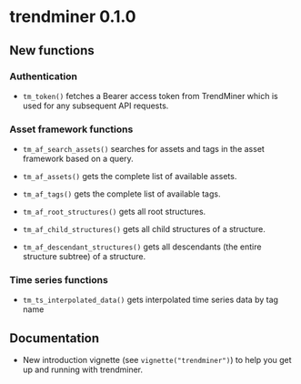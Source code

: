 # trendminer 0.1.0

## New functions

### Authentication 

* `tm_token()` fetches a Bearer access token from TrendMiner which is used for any subsequent API requests.

### Asset framework functions

* `tm_af_search_assets()` searches for assets and tags in the asset framework based on a query.

* `tm_af_assets()` gets the complete list of available assets.

* `tm_af_tags()` gets the complete list of available tags.

* `tm_af_root_structures()` gets all root structures.

* `tm_af_child_structures()` gets all child structures of a structure.

* `tm_af_descendant_structures()` gets all descendants (the entire structure subtree) of a structure.

### Time series functions

* `tm_ts_interpolated_data()` gets interpolated time series data by tag name

## Documentation

* New introduction vignette (see `vignette("trendminer")`) to help you get up and running with trendminer.
